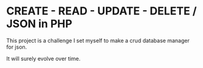 # CREATE - READ - UPDATE - DELETE / JSON in PHP

This project is a challenge I set myself to make a crud database manager for json.

It will surely evolve over time.
